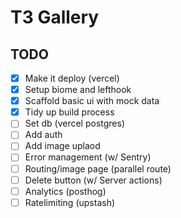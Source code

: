# T3 Gallery

## TODO

- [x] Make it deploy (vercel)
- [x] Setup biome and lefthook
- [x] Scaffold basic ui with mock data
- [x] Tidy up build process
- [ ] Set db (vercel postgres)
- [ ] Add auth
- [ ] Add image uplaod
- [ ] Error management (w/ Sentry)
- [ ] Routing/image page (parallel route)
- [ ] Delete button (w/ Server actions)
- [ ] Analytics (posthog)
- [ ] Ratelimiting (upstash)